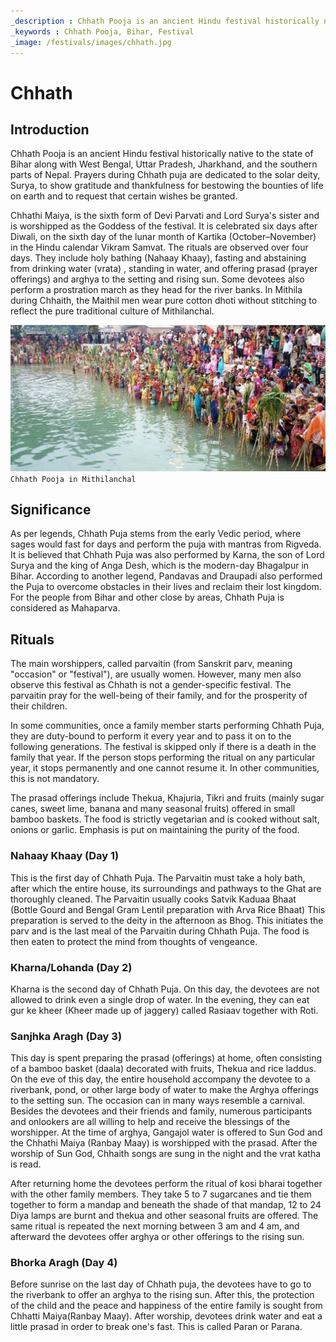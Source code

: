 ```yaml
---
_description : Chhath Pooja is an ancient Hindu festival historically native to the state of Bihar and nearby states dedicated to the solar deity, Surya
_keywords : Chhath Pooja, Bihar, Festival
_image: /festivals/images/chhath.jpg
---
```


# Chhath

## Introduction

Chhath Pooja is an ancient Hindu festival historically native to the state of Bihar along with West Bengal, Uttar Pradesh, Jharkhand, and the southern parts of Nepal. Prayers during Chhath puja are dedicated to the solar deity, Surya, to show gratitude and thankfulness for bestowing the bounties of life on earth and to request that certain wishes be granted.

Chhathi Maiya, is the sixth form of Devi Parvati and Lord Surya's sister and is worshipped as the Goddess of the festival. It is celebrated six days after Diwali, on the sixth day of the lunar month of Kartika (October–November) in the Hindu calendar Vikram Samvat. The rituals are observed over four days. They include holy bathing (Nahaay Khaay), fasting and abstaining from drinking water (vrata) , standing in water, and offering prasad (prayer offerings) and arghya to the setting and rising sun. Some devotees also perform a prostration march as they head for the river banks. In Mithila during Chhaith, the Maithil men wear pure cotton dhoti without stitching to reflect the pure traditional culture of Mithilanchal.

![Chhath Pooja in Mithilanchal](images/chhath.jpg)
`Chhath Pooja in Mithilanchal`

## Significance

As per legends, Chhath Puja stems from the early Vedic period, where sages would fast for days and perform the puja with mantras from Rigveda. It is believed that Chhath Puja was also performed by Karna, the son of Lord Surya and the king of Anga Desh, which is the modern-day Bhagalpur in Bihar. According to another legend, Pandavas and Draupadi also performed the Puja to overcome obstacles in their lives and reclaim their lost kingdom. For the people from Bihar and other close by areas, Chhath Puja is considered as Mahaparva.

## Rituals

The main worshippers, called parvaitin (from Sanskrit parv, meaning "occasion" or "festival"), are usually women. However, many men also observe this festival as Chhath is not a gender-specific festival. The parvaitin pray for the well-being of their family, and for the prosperity of their children.

In some communities, once a family member starts performing Chhath Puja, they are duty-bound to perform it every year and to pass it on to the following generations. The festival is skipped only if there is a death in the family that year. If the person stops performing the ritual on any particular year, it stops permanently and one cannot resume it. In other communities, this is not mandatory.

The prasad offerings include Thekua, Khajuria, Tikri and fruits (mainly sugar canes, sweet lime, banana and many seasonal fruits) offered in small bamboo baskets. The food is strictly vegetarian and is cooked without salt, onions or garlic. Emphasis is put on maintaining the purity of the food.

### Nahaay Khaay (Day 1)

This is the first day of Chhath Puja. The Parvaitin must take a holy bath, after which the entire house, its surroundings and pathways to the Ghat are thoroughly cleaned. The Parvaitin usually cooks Satvik Kaduaa Bhaat (Bottle Gourd and Bengal Gram Lentil preparation with Arva Rice Bhaat) This preparation is served to the deity in the afternoon as Bhog. This initiates the parv and is the last meal of the Parvaitin during Chhath Puja. The food is then eaten to protect the mind from thoughts of vengeance.

### Kharna/Lohanda (Day 2)

Kharna is the second day of Chhath Puja. On this day, the devotees are not allowed to drink even a single drop of water. In the evening, they can eat gur ke kheer (Kheer made up of jaggery) called Rasiaav together with Roti.

### Sanjhka Aragh (Day 3)

This day is spent preparing the prasad (offerings) at home, often consisting of a bamboo basket (daala) decorated with fruits, Thekua and rice laddus. On the eve of this day, the entire household accompany the devotee to a riverbank, pond, or other large body of water to make the Arghya offerings to the setting sun. The occasion can in many ways resemble a carnival. Besides the devotees and their friends and family, numerous participants and onlookers are all willing to help and receive the blessings of the worshipper. At the time of arghya, Gangajol water is offered to Sun God and the Chhathi Maiya (Ranbay Maay) is worshipped with the prasad. After the worship of Sun God, Chhaith songs are sung in the night and the vrat katha is read.

After returning home the devotees perform the ritual of kosi bharai together with the other family members. They take 5 to 7 sugarcanes and tie them together to form a mandap and beneath the shade of that mandap, 12 to 24 Diya lamps are burnt and thekua and other seasonal fruits are offered. The same ritual is repeated the next morning between 3 am and 4 am, and afterward the devotees offer arghya or other offerings to the rising sun.

### Bhorka Aragh (Day 4)

Before sunrise on the last day of Chhath puja, the devotees have to go to the riverbank to offer an arghya to the rising sun. After this, the protection of the child and the peace and happiness of the entire family is sought from Chhatti Maiya(Ranbay Maay). After worship, devotees drink water and eat a little prasad in order to break one's fast. This is called Paran or Parana.